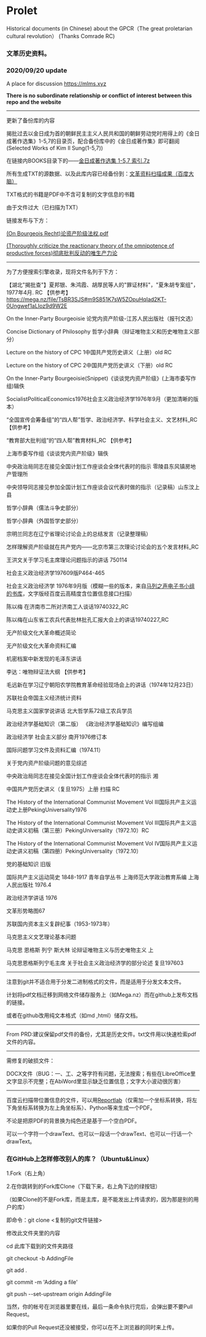 # Prolet
Historical documents (in Chinese) about the GPCR（The great proletarian cultural revolution） (Thanks Comrade RC)

### 文革历史资料。

### 2020/09/20 update
A place for discussion
https://mlms.xyz

**There is no subordinate relationship or conflict of interest between this repo and the website**

---

更新了备份库的内容

揭批过去以金日成为首的朝鲜民主主义人民共和国的朝鲜劳动党时用得上的《金日成著作选集》1-5,7的目录页，配合备份库中的《金日成著作集》即可翻阅(Selected Works of Kim Il Sung(1-5,7))

在链接内BOOKS目录下的——[金日成著作选集 1-5,7 索引.7z](https://mega.nz/file/NJ9ijQ6L#vbcc3RcLrAnHMk5GzrF2vo7hX_ArIIyJ2EarHwFs6zM)

所有生成TXT的源数据、以及此库内容已经备份到：[文革资料扫描成果（百度大脑）](https://mega.nz/folder/BAF1QKYT#sK5uqACKO9jw1dGCKVaXMw)

TXT格式的书籍是PDF中不含可复制的文字信息的书籍

由于文件过大（已扫描为TXT）

链接发布与下方：

[(On Bourgeois Recht)论资产阶级法权.pdf](https://mega.nz/file/4M4DGZ6K#mW5YLapLyYDyl5qpoD_vFKDY0YyQI8uTUiofGHO3JNE)

[(Thoroughly criticize the reactionary theory of the omnipotence of productive forces)彻底批判反动的唯生产力论](https://mega.nz/file/JRpHxAZI#JF_8EbPkyZ8aS47pOuExa9WLTFORo927JHojH6v3wW8)

---
为了方便搜索引擎收录，现将文件名列于下方：

【湖北"揭批查"】夏邦银、朱鸿霞、胡厚民等人的"罪证材料"，"夏朱胡专案组"，1977年4月. RC 【供参考】
https://mega.nz/file/TsBR3SJS#m9S851K7sW5ZOpuHqIad2KT-0Ungwef1aLIoz9d9W2E

On the Inner-Party Bourgeoisie 论党内资产阶级-江苏人民出版社（报刊文选）

Concise Dictionary of Philosophy 哲学小辞典（辩证唯物主义和历史唯物主义部分）

Lecture on the history of CPC 1中国共产党历史讲义（上册）old RC

Lecture on the history of CPC 2中国共产党历史讲义（下册）old RC

On the Inner-Party Bourgeoisie(Snippet)《谈谈党内资产阶级》(上海市委写作组)辑佚

SocialistPoliticalEconomics1976社会主义政治经济学1976年9月（更加清晰的版本）

“全国宣传会筹备组”的“四人帮”哲学、政治经济学、科学社会主义、文艺材料_RC 【供参考】

“教育部大批判组”的“四人帮”教育材料_RC 【供参考】

上海市委写作组《谈谈党内资产阶级》辑佚

中央政治局同志在接见全国计划工作座谈会全体代表时的指示 零陵县东风镇房地产管理所

中央领导同志接见参加全国计划工作座谈会议代表时做的指示（记录稿）山东汶上县

哲学小辞典（儒法斗争史部分）

哲学小辞典（外国哲学史部分）

宗明兰同志在辽宁省理论讨论会上的总结发言（记录整理稿）

怎样理解资产阶级就在共产党内——北京市第三次理论讨论会的五个发言材料_RC

王洪文关于学习毛主席理论问题指示的讲话 750114

社会主义政治经济学197609版P464-465

社会主义政治经济学 1976年9月版（模糊一些的版本，来自[马列之声电子书小组的书库](https://tieba.baidu.com/p/6212671631)，文字版经百度云高精度含位置信息接口扫描）

陈以梅 在济南市二所对济南工人谈话19740322_RC

陈以梅在山东省工农兵代表批林批孔汇报大会上的讲话19740227_RC

无产阶级文化大革命概述简论

无产阶级文化大革命资料汇编

机密档案中新发现的毛泽东讲话

李达：唯物辩证法大纲 【供参考】

毛远新在学习辽宁朝阳农学院教育革命经验现场会上的讲话（1974年12月23日）

苏联社会帝国主义经济统计资料

马克思主义国家学说讲话 北大哲学系72级工农兵学员

政治经济学基础知识（第二版） 《政治经济学基础知识》编写组编

政治经济学 社会主义部分 南开1976修订本

国际问题学习文件及资料汇编（1974.11）

关于党内资产阶级问题的意见综述

中央政治局同志在接见全国计划工作座谈会全体代表时的指示 湘

中国共产党历史讲义（复旦1975）上册 扫描 RC

The History of the International Communist Movement Vol ⅠⅡ国际共产主义运动史上册PekingUniversality1976

The History of the International Communist Movement Vol Ⅲ国际共产主义运动史讲义初稿（第三册）PekingUniversality（1972.10）RC

The History of the International Communist Movement Vol Ⅳ国际共产主义运动史讲义初稿（第四册）PekingUniversality（1972.10）

党的基础知识 旧版

国际共产主义运动简史 1848-1917 青年自学丛书 上海师范大学政治教育系编 上海人民出版社 1976.4

政治经济学讲话 1976

文革形势略图67

苏联国内资本主义复辟纪事（1953-1973年）

马克思主义文艺理论基本问题

马克思 恩格斯 列宁 斯大林 论辩证唯物主义与历史唯物主义 上

马克思恩格斯列宁毛主席 关于社会主义政治经济学的部分论述 复旦197603

---
注意到git并不适合用于分发二进制格式的文件，而是适用于分发文本文件。

计划将pdf文档迁移到网络文件储存服务上（如Mega.nz）而在github上发布文档的链接。

或者在github改用纯文本格式（如md ,html）储存文档。

---
From PRD:建议保留pdf文件的备份，尤其是历史文件。txt文件用以快速检索pdf文件的内容。

---
需修复的破损文件：

DOCX文件（BUG：一、工、之等字符有问题，无法搜索；有些在LibreOffice里文字显示不完整；在AbiWord里显示缺乏位置信息；文字大小波动很厉害）

---
百度云扫描带位置信息的文件，可以用[Reportlab](https://www.reportlab.com/docs/reportlab-userguide.pdf)（仅需加一个坐标系转换，将左下角坐标系转换为左上角坐标系）、Python等来生成一个PDF。

不论是把原PDF的背景换为纯色还是基于一个空白PDF。

可以一个字符一个drawText、也可以一段话一个drawText、也可以一行话一个drawText。

### 在GitHub上怎样修改别人的库？（Ubuntu&Linux）

1.Fork（右上角）

2.在你跳转到的Fork库Clone（下载下来，右上角下边的绿按钮）

（如果Clone的不是Fork库，而是主库，是不能发出上传请求的，因为那是别的用户的库）

即命令：git clone \<复制的git文件链接\>

修改此文件夹里的内容

cd 此库下载到的文件夹路径

git checkout -b AddingFile

git add .

git commit -m 'Adding a file'

git push --set-upstream origin AddingFile

当然，你的帐号在浏览器里要在线，最后一条命令执行完后，会弹出要不要Pull Request。

如果你的Pull Request还没被接受，你可以在不上浏览器的同时来上传。
